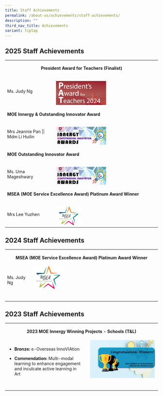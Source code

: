 ```yaml
---
title: Staff Achievements
permalink: /about-us/achievements/staff-achievements/
description: ""
third_nav_title: Achievements
variant: tiptap
---
```

<h2>2025 Staff Achievements</h2>
<table style="minWidth: 50px">
<colgroup>
<col>
<col>
</colgroup>
<tbody>
<tr>
<th rowspan="1" colspan="2">
<p>President Award for Teachers (Finalist)</p>
</th>
</tr>
<tr>
<td rowspan="1" colspan="1">
<p>Ms. Judy Ng</p>
</td>
<td rowspan="1" colspan="1">
<p></p>
<div class="isomer-image-wrapper">
<img style="width: 50%;" height="auto" width="100%" alt="" src="/images/Achievements/PAT.png">
</div>
</td>
</tr>
<tr>
<td rowspan="1" colspan="2">
<p><strong>MOE Innergy &amp; Outstanding Innovator Award</strong>
</p>
</td>
</tr>
<tr>
<td rowspan="1" colspan="1">
<p>Mrs Jeannie Pan || Mdm Li Huilin</p>
</td>
<td rowspan="1" colspan="1">
<p></p>
<div class="isomer-image-wrapper">
<img style="width: 50%;" height="auto" width="100%" alt="" src="/images/Achievements/Innergyoia.png">
</div>
</td>
</tr>
<tr>
<td rowspan="1" colspan="2">
<p><strong>MOE Outstanding Innovator Award</strong>
</p>
</td>
</tr>
<tr>
<td rowspan="1" colspan="1">
<p>Ms. Uma Mageshwary</p>
<p></p>
</td>
<td rowspan="1" colspan="1">
<p></p>
<div class="isomer-image-wrapper">
<img style="width: 50%;" height="auto" width="100%" alt="" src="/images/Achievements/Innergyoia.png">
</div>
</td>
</tr>
<tr>
<td rowspan="1" colspan="2">
<p><strong>MSEA (MOE Service Excellence Award) Platinum Award Winner</strong>
</p>
</td>
</tr>
<tr>
<td rowspan="1" colspan="1">
<p>Mrs Lee Yuzhen</p>
</td>
<td rowspan="1" colspan="1">
<p></p>
<div class="isomer-image-wrapper">
<img style="width: 25%;" height="auto" width="100%" alt="" src="/images/Achievements/MSEA_2017_logo.png">
</div>
</td>
</tr>
</tbody>
</table>
<h2>2024 Staff Achievements</h2>
<table style="minWidth: 50px">
<colgroup>
<col>
<col>
</colgroup>
<tbody>
<tr>
<th rowspan="1" colspan="2">
<p><strong>MSEA (MOE Service Excellence Award) Platinum Award Winner</strong>
</p>
</th>
</tr>
<tr>
<td rowspan="1" colspan="1">
<p>Ms. Judy Ng</p>
</td>
<td rowspan="1" colspan="1">
<div class="isomer-image-wrapper">
<img style="width: 25%;" height="auto" width="100%" alt="" src="/images/Achievements/MSEA_2017_logo.png">
</div>
<p></p>
</td>
</tr>
<tr>
<td rowspan="1" colspan="1">
<p></p>
</td>
<td rowspan="1" colspan="1">
<p></p>
</td>
</tr>
</tbody>
</table>
<p></p>
<h2>2023 Staff Achievements</h2>
<table style="minWidth: 50px">
<colgroup>
<col>
<col>
</colgroup>
<tbody>
<tr>
<th rowspan="1" colspan="2">
<p><strong>2023 MOE Innergy Winning Projects - Schools (T&amp;L)</strong>
</p>
</th>
</tr>
<tr>
<td rowspan="1" colspan="1">
<ul data-tight="true" class="tight">
<li>
<p><strong>Bronze:</strong> e-Overseas InnoVIAtion</p>
</li>
<li>
<p><strong>Commendation:</strong> Multi-modal learning to enhance engagement
and inculcate active learning in Art</p>
</li>
</ul>
</td>
<td rowspan="1" colspan="1">
<div class="isomer-image-wrapper">
<img style="width: 100%" height="auto" width="100%" alt="" src="/images/moe%20innergy%20award%202023.jpg">
</div>
<p></p>
</td>
</tr>
<tr>
<td rowspan="1" colspan="1">
<p></p>
</td>
<td rowspan="1" colspan="1">
<p></p>
</td>
</tr>
</tbody>
</table>
<p></p>
<p></p>
<p></p>
<p></p>